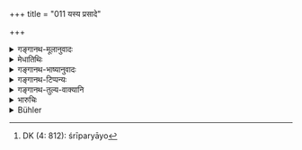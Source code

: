 +++
title = "011 यस्य प्रसादे"

+++

<details><summary>गङ्गानथ-मूलानुवादः</summary>

He indeed contains in himself the splendour of all, in whose favour dwells the Goddess of Fortune, in whose valour rests victory and in whose anger abides death.—(11)
</details>

<details><summary>मेधातिथिः</summary>

प्रसन्न आराधनया श्रियं ददाति । क्रुद्धो मृत्युना योजयति । अतः श्रीकामेनाराधनीयः । न केवलं श्रिया योजयति, यावद् अस्य शत्रवः सन्ति तान् अपि पराक्रम्य परितोषितो हन्ति । अतः शत्रुवधकामेन यथावत् परिचरणीयः ।

- **पद्मा** ।** श्रीः**पर्यायो[^९] ऽपि पद्माशब्दो महत्त्वप्रतिपादनार्थः प्रयुक्तः, महतीं श्रियं ददातीत्य् अर्थः । एते चार्था राज्ञः प्राप्यन्ते, यतः **सर्वतेजोमयो** ऽसौ अग्न्यादित्य्चन्द्रमसां तेजो बिभर्ति ॥ ७.११ ॥


[^९]:
     DK (4: 812): śrīparyāyo
</details>

<details><summary>गङ्गानथ-भाष्यानुवादः</summary>

When he is pleased at service rendered to him, he grants wealth; when he is angry, he inflicts death. Hence he who desires wealth should serve him with care. When he is pleased with a man, he does not merely bestow wealth on him, but also subdues and destroys his enemies. For this reason also, if a man desires the destruction of his enemy, he should try to please the King.

‘*Padma*;’—though this term is synonymous with ‘*Śri*’ (a name of the Goddess of Fortune, yet in the present text it has been used in the sense of *greatness*; t he sense being that the King bestows large wealth.

All these things are obtained from the King, because ‘*he contains in himself the splendour of all*’—*i.e*., of the Sun, the Moon and Fire.—(11)
</details>

<details><summary>गङ्गानथ-टिप्पन्यः</summary>

‘*Padmā*’—‘Carrying a lotus in her hand’ (Nārāyaṇa);—‘dwelling in the
lotus (Rāghavānanda);—‘the great, the magnificent’ (Medhātithi,
Govindārāja and Kullūka).

This verse is quoted in *Parāśaramādhava* (Ācāra, p. 392);—and in
*Vīramitrodaya* (Rājanīti, p. 18) which adds the following notes:—When a
man seeks for fortune, or having an enemy seeks to destroy him,—or seeks
for livelihood,—he has recourse to the king;—Medhātithi and others have
remarked that the term ‘*padmā*’ being a synonym of ‘*Śrī*’, is added
for the purpose of indicating *greatness*; that is to say, the term
‘*padmā*’ is superfluous;—in reality however it is ‘*padmā*’ that stands
as a name for the goddess of fortune, Lakṣmī, and the term ‘*śrīḥ*’
stands for ‘bodily splendour or we may construe the words as
follows:—‘In whose favours rests Padmā, the goddess of fortune, and in
whose valour rest resplendence (*śriḥ*) and victory (*vijayaḥ*).’
</details>

<details><summary>गङ्गानथ-तुल्य-वाक्यानि</summary>

**(verses 7.3-13)  
**

See Comparative notes for [Verse
7.3](http://www.wisdomlib.org/hinduism/book/manusmriti-with-the-commentary-of-medhatithi/d/doc200663.html#comparative-notes "English translation of verse").
</details>

<details><summary>भारुचिः</summary>

अतो न केवलम् असौ भयात् प्रत्यवायपरिहारार्थम् आराध्यः, अभ्युदयो ऽपि हि तस्मात् सम्यग् उपचरिताद् विशिष्टो भवति ॥ ७.११ ॥

_अतश् चैवं च सति-_
</details>

<details><summary>Bühler</summary>

011	He, in whose favour resides Padma, the goddess of fortune, in whose valour dwells victory, in whose anger abides death, is formed of the lustre of all (gods).
</details>
